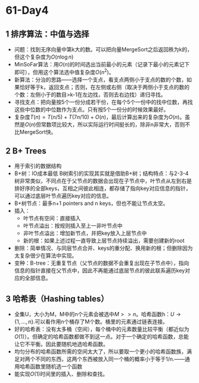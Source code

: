 # 61-Day4
## 1 排序算法：中值与选择

- 问题：找到无序向量中第k大的数。可以把向量MergeSort之后返回秩为k的，但这个复杂度为$O(n\log n)$
- MinSoFar算法：用$O(n)$的时间选出当前最小的元素（记录下最小的元素记下即可），但用这个算法选中值复杂度$O(n^2)$。
- 新算法：分治的思路——选择一个支点，看支点两侧小于支点的数的个数，如果恰好等于k，返回支点；否则，在左侧或右侧（取决于两侧小于支点的数的个数：左侧小于的数目>k-1在左边找，否则去右边找）递归寻找。
- 寻找支点：把向量按5个一份分成若干份，在每个5个一份中的找中位数，再找这些中位数的中位数作为支点。只有按5个一份分的时候效果最好。
- 复杂度$T(n)=T(n/5)+T(7n/10)+O(n)$，最后计算出来的复杂度为$O(n)$。虽然是$O(n)$但常数项比较大，所以实际运行时间挺长的，除非n非常大，否则不比MergeSort快。



## 2 B+ Trees
- 用于索引的数据结构
- B+树：IO成本最低 B树索引的实现其实就是借助B+树；结构特点：与2-3-4树非常类似，不同点在于父节点的数据会出现在子节点中，叶节点从左到右是排好序的全部keys，互相之间彼此相连，都存储了指向key对应信息的指针，可以通过底层叶节点遍历key对应的信息。
- B+树节点：最多n+1 pointers and n keys，但也不能让节点太空。
- 插入：
	- 叶节点有空间：直接插入
	- 叶节点溢出：按规则插入至上一非叶节点中
	- 非叶节点溢出：增加新节点，并把key放入上层节点中
	- 新的根：如果上述过程一直导致上层节点持续溢出，需要创建新的root
- 删除：简单情况、与同层节点合并、keys的重分配、换用新的根；但删除因为太复杂很少在算法中实现。
- 变种：B-tree：无重复节点（父节点的数据不会重复出现在子节点中），指向信息的指针直接在父节点中，因此不再能通过底层节点的彼此联系遍历key对应的全部信息。



## 3 哈希表（Hashing tables）
- 全集U，大小为M，M中的n个元素会被选中$M>>n$。哈希函数h：$U\rightarrow\{1,...,n\}$.可以看作用n个桶存了M个数。桶里的元素通过链表连接。
- 好的哈希表：没有太多桶（空间），每个桶中的元素数量比较平衡（都近似为$O(1)$）。但确定的哈希函数都做不到这一点。对于一个确定的哈希函数，总能让它不平衡。因此要随机地选哈希函数。
- 均匀分布的哈希函数所需的空间太大了，所以要取一个更小的哈希函数族，满足对两个不同的东西，这两个东西被放入同一个桶的概率小于等于1/n.——通用哈希函数里随机选一个函数
- 能实现$O(1)$时间里的插入、删除和查找。

